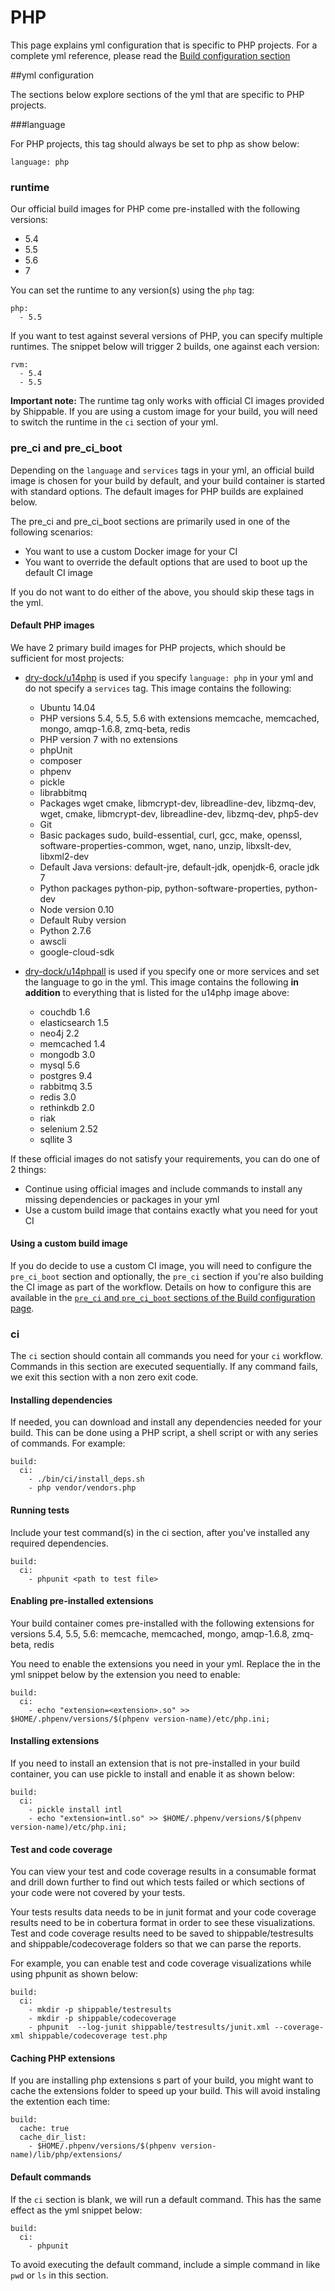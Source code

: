 
# PHP
This page explains yml configuration that is specific to PHP projects. For a complete yml reference, please read the [Build configuration section](../shippableyml.md)

##yml configuration

The sections below explore sections of the yml that are specific to PHP projects. 


###language 


For PHP projects, this tag should always be set to php as show below:

```
language: php
```

### runtime
Our official build images for PHP come pre-installed with the following versions:

* 5.4
* 5.5
* 5.6
* 7

You can set the runtime to any version(s) using the `php` tag:

```
php:
  - 5.5
```

If you want to test against several versions of PHP, you can specify multiple runtimes. The snippet below will trigger 2 builds, one against each version:

```
rvm:
  - 5.4
  - 5.5
```

**Important note:** The runtime tag only works with official CI images provided by Shippable. If you are using a custom image for your build, you will need to switch the runtime in the `ci` section of your yml.

### pre_ci and pre_ci_boot

Depending on the `language` and `services` tags in your yml, an official build image is chosen for your build by default, and your build container is started with standard options. The default images for PHP builds are explained below.

The pre_ci and pre_ci_boot sections are primarily used in one of the following scenarios:

* You want to use a custom Docker image for your CI 
* You want to override the default options that are used to boot up the default CI image

If you do not want to do either of the above, you should skip these tags in the yml.

#### Default PHP images
We have 2 primary build images for PHP projects, which should be sufficient for most projects: 

* [dry-dock/u14php](https://github.com/dry-dock/u14php) is used if you specify `language: php` in your yml and do not specify a `services` tag. This image contains the following:
	
	* Ubuntu 14.04
	* PHP versions 5.4, 5.5, 5.6 with extensions memcache, memcached, mongo, amqp-1.6.8, zmq-beta, redis
	* PHP version 7 with no extensions
	* phpUnit
	* composer
	* phpenv
	* pickle
	* librabbitmq
	* Packages wget cmake, libmcrypt-dev, libreadline-dev, libzmq-dev, wget, cmake, libmcrypt-dev, libreadline-dev, libzmq-dev, php5-dev
	* Git
	* Basic packages sudo, build-essential, curl, gcc, make, openssl, software-properties-common, wget, nano, unzip, libxslt-dev, libxml2-dev
	* Default Java versions: default-jre, default-jdk, openjdk-6, oracle jdk 7  
	* Python packages python-pip, python-software-properties, python-dev
	* Node version 0.10 
	* Default Ruby version
	* Python 2.7.6
	* awscli
	* google-cloud-sdk 

* [dry-dock/u14phpall](https://github.com/dry-dock/u14phpall) is used if you specify one or more services and set the language to go in the yml. This image contains the following **in addition** to everything that is listed for the u14php image above:

	* couchdb 1.6
	* elasticsearch 1.5
	* neo4j 2.2
	* memcached 1.4
	* mongodb 3.0
	* mysql 5.6
	* postgres 9.4
	* rabbitmq 3.5
	* redis 3.0
	* rethinkdb 2.0
	* riak
	* selenium 2.52
	* sqllite 3


If these official images do not satisfy your requirements, you can do one of 2 things:

- Continue using official images and include commands to install any missing dependencies or packages in your yml
- Use a custom build image that contains exactly what you need for yout CI
	
#### Using a custom build image
If you do decide to use a custom CI image, you will need to configure the `pre_ci_boot` section and optionally, the `pre_ci` section if you're also building the CI image as part of the workflow. Details on how to configure this are available in the [`pre_ci` and `pre_ci_boot` sections of the Build configuration page](../shippableyml.md#build). 

### ci
The `ci` section should contain all commands you need for your `ci` workflow. Commands in this section are executed sequentially. If any command fails, we exit this section with a non zero exit code.

#### Installing dependencies
If needed, you can download and install any dependencies needed for your build. This can be done using a PHP script, a shell script or with any series of commands. For example:

```
build:
  ci:
    - ./bin/ci/install_deps.sh
    - php vendor/vendors.php

```

#### Running tests
Include your test command(s) in the ci section, after you've installed any required dependencies.  


```
build:
  ci:
    - phpunit <path to test file>
```

#### Enabling pre-installed extensions
Your build container comes pre-installed with the following extensions for versions 5.4, 5.5, 5.6: memcache, memcached, mongo, amqp-1.6.8, zmq-beta, redis
 
You need to enable the extensions you need in your yml. Replace the <extension> in the yml snippet below by the extension you need to enable: 

```
build:
  ci:
    - echo "extension=<extension>.so" >> $HOME/.phpenv/versions/$(phpenv version-name)/etc/php.ini;
```

#### Installing extensions
If you need to install an extension that is not pre-installed in your build container, you can use pickle to install and enable it as shown below:

```
build:
  ci:
    - pickle install intl
    - echo "extension=intl.so" >> $HOME/.phpenv/versions/$(phpenv version-name)/etc/php.ini;

```

#### Test and code coverage
You can view your test and code coverage results in a consumable format and drill down further to find out which tests failed or which sections of your code were not covered by your tests.

Your tests results data needs to be in junit format and your code coverage results need to be in cobertura format in order to see these visualizations. Test and code coverage results need to be saved to shippable/testresults and shippable/codecoverage folders so that we can parse the reports.

For example, you can enable test and code coverage visualizations while using phpunit as shown below:

```
build:
  ci:  
    - mkdir -p shippable/testresults
    - mkdir -p shippable/codecoverage
    - phpunit  --log-junit shippable/testresults/junit.xml --coverage-xml shippable/codecoverage test.php
```

#### Caching PHP extensions
If you are installing php extensions s part of your build, you might want to cache the extensions folder to speed up your build. This will avoid instaling the extention each time:

```
build:
  cache: true
  cache_dir_list:
    - $HOME/.phpenv/versions/$(phpenv version-name)/lib/php/extensions/   
```

#### Default commands

If the `ci` section is blank, we will run a default command. This has the same effect as the yml snippet below:

```
build:
  ci:
    - phpunit
```

To avoid executing the default command, include a simple command in like `pwd` or `ls` in this section.








